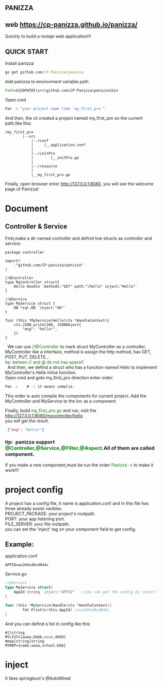 ## PANIZZA
## web  https://cp-panizza.github.io/panizza/
Quickly to build a restapi web application!!!

## QUICK START

Install panizza

``` cmd
go get github.com/CP-Panizza/panizza
```

Add panizza to environment variable path
```cmd
Path=${GOPATH}\src\github.com\CP-Panizza\panizza\bin
```
Open cmd
```cmd
Pan -n "your project name like `my_first_pro`"
```
And then, the cli created a project named my_first_pro on the current path,like this:
```text
/my_first_pro
        |--src
            |--/conf
            |     |__application.conf 
            |
            |--/initPro
            |        |__initPro.go
            |
            |--/resource
            |
            |__my_first_pro.go
```
Finally, open browser enter http://127.0.0.1:8080, you will see the welcome page of Panizza!

# Document
## Controller & Service
First,make a dir named controller and defind tow structs as controller and service:
```golang
package controller

import(
    ."github.com/CP-panizza/panizza"
)

//@Controller
type MyController struct{
    Hello Handle `methods:"GET" path:"/hello" inject:"Hello"`
}

//@Service
type MyService struct {
    DB *sql.DB `inject:"db"`
}

func (this *MyService)Hello(ctx *HandleContext){
    ctx.JSON_write(200, JSONObject{
        "msg": "hello!",
    })
}
```
&nbsp;&nbsp;We can use <font color="green">//@Controller</font> to mark struct MyController as a controller, MyController like a interface, method is assign the http method, has GET, POST, PUT, DELETE...<br/>
<font color="green">tip:&nbsp;betwen // and @ do not has space!!</font></br>
&nbsp;&nbsp;And then, we defind a struct who has a function named Hello to implement MyController's Helle inline function.</br>
Open cmd and goto my_first_pro direction enter order:
```cmd
Pan -c    # -c it means complie.
```
This order is auto complie the components for current project. Add the MyController and MyService to the Ioc as a component.

Finally, build <font color="green">my_first_pro.go</font> and run, visit the http://127.0.0.1:8080/mycontroller/hello</br>
you will get the result.
```json
 {"msg": "hello!"}
 ```

### tip:&nbsp;&nbsp;panizza support <font color="green">@Controller,@Service,@Filter,@Aspect</font>.All of them are called component.</br>
If you make a new component,must be run the order <font color="green">Panizza -c</font> to make it work!!!

# project config
A project has a config file, it name is application.conf and in this file has three already exsist varibles.</br>
PROJECT_PACKAGE:  your project's rootpath.</br>
PORT:  your app listening port.</br>
FILE_SERVER:  your file rootpath.</br>
you can set the 'inject' tag on your component field to get config.</br>
## Example:
application.conf
```text
APPID=wx264sd6sd844c
```
Service.go
```go
//@Service
type MyService struct{
    AppId string `inject:"APPID"`  //you can get the config by inject:"APPID" tag
}

func (this *MyService)Handle(ctx *HandleContext){
        fmt.Println(this.AppId) //wx264sd6sd844c
}
```
And you can defind a list in config like this:</br>
```text
#[]string
MYLIST=[aaaa,bbbb,cccc,dddd]
#map[string]string
MYMAP={name:aaaa,school:bbb}
```
# inject
It likes springboot's @AotoWired
